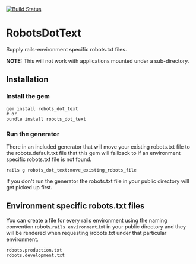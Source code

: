 [![Build Status](https://travis-ci.org/sul-dlss/robots_dot_text.svg?branch=master)](https://travis-ci.org/sul-dlss/robots_dot_text)

# RobotsDotText
Supply rails-environment specific robots.txt files.

**NOTE:** This will not work with applications mounted under a sub-directory.


## Installation

### Install the gem
    gem install robots_dot_text
    # or
    bundle install robots_dot_text

### Run the generator
There in an included generator that will move your existing robots.txt file to the robots.default.txt file that this gem will fallback to if an environment specific robots.txt file is not found.


    rails g robots_dot_text:move_existing_robots_file

If you don't run the generator the robots.txt file in your public directory will get picked up first.

## Environment specific robots.txt files
You can create a file for every rails environment using the naming convention robots.`rails environment`.txt in your public directory and they will be rendered when requesting /robots.txt under that particular environment.

    robots.production.txt
    robots.development.txt


